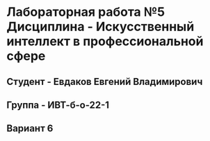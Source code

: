 # Лабораторная работа №5 Дисциплина - Искусственный интеллект в профессиональной сфере
## Студент - Евдаков Евгений Владимирович
## Группа - ИВТ-б-о-22-1
## Вариант 6 
